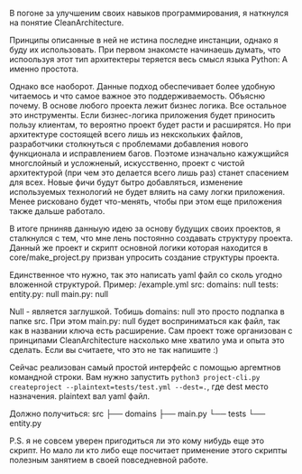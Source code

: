 В погоне за улучшеним своих навыков программирования, я наткнулся на понятие CleanArchitecture.

Принципы описанные в ней не истина последне инстанции, однако я буду их использовать.
При первом знакомсте начинаешь думать, что испоользуя этот тип архитектеры теряется весь смысл языка Python: А именно простота.

Однако все наоборот. Данные подход обеспечивает более удобную читаемось и что самое важное это поддерживаемость. 
Объясню почему.
В основе любого проекта лежит бизнес логика. Все остальное это инструменты.
Если бизнес-логика приложения будет приносить пользу клиентам, то вероятно проект будет расти и расширятся. 
Но при архитектуре состоящей всего лишь из некскольких файлов, разработчики столкнуться с проблемами добавления нового функционала и исправлением багов. Поэтомe изначально кажужщийся многслойный и усложненый, искусственно, проект с чистой архитектурой (при чем это делается всего лишь раз) станет спасением для всех. Новые фичи будут бытро добавляться, изменение используемых технологий не будет вляить на саму логки приложения.
Менее рисковано будет что-менять, чтобы при этом еще приложения также дальше работало.

В итоге прниняв данныую идею за основу будущих своих проектов, я сталкнулся с тем, что мне лень постоянно создавать структуру проекта.
Данный же проект и скрипт основной логики которая находится в core/make_project.py призван упросить создание структуры проекта.

Единственное что нужно, так это написать yaml файл со сколь угодно вложенной структурой.
Пример:
    /example.yml
        src:
            domains: null
            tests:
                entity.py: null
            main.py: null

Null - является заглушкой. Тобишь domains: null это просто подпапка в папке src. При этом main.py: null будет восприниматься как файл, так как в названии ключа есть расширение.
Сам проект тоже организован с принципами CleanArchitecture насколько мне хватило ума и опыта это сделать. Если вы считаете, что это не так напишите :)

Сейчас реализован самый простой интерфейс с помощью аргемтнов командной строки.
Вам нужно запустить
```python3 project-cli.py createproject --plaintext=tests/test.yml --dest=.```, 
где dest место назначения. plaintext вал yaml файл.

Должно получиться:
src
├── domains
├── main.py
└── tests
    └── entity.py

P.S. я не совсем уверен пригодиться ли это кому нибудь еще это скрипт. Но мало ли кто либо еще посчитает применение этого скрипты полезным занятием в своей повседневной работе.

